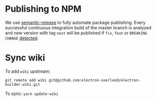 # Publishing to NPM
We use [semantic-release](https://github.com/semantic-release/semantic-release) to fully automate package publishing.
Every successful continuous integration build of the master branch is analyzed and
new version with tag `next` will be published if `fix`, `feat` or `BREAKING CHANGE` [detected](https://github.com/semantic-release/semantic-release#patch-release).

# Sync wiki
To add `wiki` upstream:
```
git remote add wiki git@github.com:electron-userland/electron-builder.wiki.git
```

To sync: `yarn update-wiki`